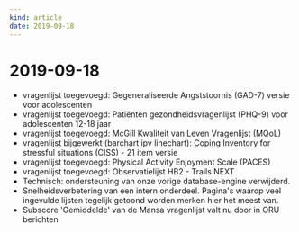 ```yaml
---
kind: article
date: 2019-09-18
---
```


# 2019-09-18

* vragenlijst toegevoegd: Gegeneraliseerde Angststoornis (GAD-7) versie voor adolescenten
* vragenlijst toegevoegd: Patiënten gezondheidsvragenlijst (PHQ-9) voor adolescenten 12-18 jaar
* vragenlijst toegevoegd: McGill Kwaliteit van Leven Vragenlijst (MQoL)
* vragenlijst bijgewerkt (barchart ipv linechart): Coping Inventory for stressful situations (CISS) - 21 item versie
* vragenlijst toegevoegd: Physical Activity Enjoyment Scale (PACES)
* vragenlijst toegevoegd: Observatielijst HB2 - Trails NEXT
* Technisch: ondersteuning van onze vorige database-engine verwijderd.
* Snelheidsverbetering van een intern onderdeel. Pagina's waarop veel ingevulde lijsten tegelijk getoond worden merken hier het meest van.
* Subscore 'Gemiddelde' van de Mansa vragenlijst valt nu door in ORU berichten
